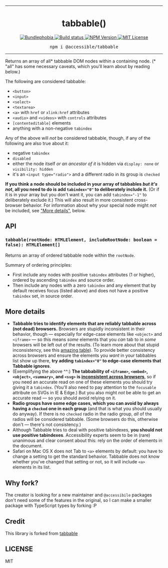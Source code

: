 <hr>
<div align="center">
  <h1 align="center">
    tabbable()
  </h1>
</div>

<p align="center">
  <a href="https://bundlephobia.com/result?p=@accessible/tabbable">
    <img alt="Bundlephobia" src="https://img.shields.io/bundlephobia/minzip/@accessible/tabbable?style=for-the-badge&labelColor=24292e">
  </a>
  <!--
  <a aria-label="Code coverage report" href="https://codecov.io/gh/accessible-ui/tabbable">
    <img alt="Code coverage" src="https://img.shields.io/codecov/c/gh/accessible-ui/tabbable?style=for-the-badge&labelColor=24292e">
  </a>
  -->
  <a aria-label="Build status" href="https://travis-ci.org/accessible-ui/tabbable">
    <img alt="Build status" src="https://img.shields.io/travis/accessible-ui/tabbable?style=for-the-badge&labelColor=24292e">
  </a>
  <a aria-label="NPM version" href="https://www.npmjs.com/package/@accessible/tabbable">
    <img alt="NPM Version" src="https://img.shields.io/npm/v/@accessible/tabbable?style=for-the-badge&labelColor=24292e">
  </a>
  <a aria-label="License" href="https://jaredlunde.mit-license.org/">
    <img alt="MIT License" src="https://img.shields.io/npm/l/@accessible/tabbable?style=for-the-badge&labelColor=24292e">
  </a>
</p>

<pre align="center">npm i @accessible/tabbable</pre>
<hr>

Returns an array of all\* tabbable DOM nodes within a containing node. (\* "all" has some necessary caveats, which you'll learn about by reading below.)

The following are considered tabbable:

- `<button>`
- `<input>`
- `<select>`
- `<textarea>`
- `<a>` with `href` or `xlink:href` attributes
- `<audio>` and `<videos>` with `controls` attributes
- `[contenteditable]` elements
- anything with a non-negative `tabindex`

Any of the above will _not_ be considered tabbable, though, if any of the following are also true about it:

- negative `tabindex`
- `disabled`
- either the node itself _or an ancestor of it_ is hidden via `display: none` or `visibility: hidden`
- it's an `<input type="radio">` and a different radio in its group is `checked`

**If you think a node should be included in your array of tabbables _but it's not_, all you need to do is add `tabindex="0"` to deliberately include it.** (Or if it is in your array but you don't want it, you can add `tabindex="-1"` to deliberately exclude it.) This will also result in more consistent cross-browser behavior. For information about why your special node might _not_ be included, see ["More details"](#more-details), below.

## API

### `tabbable(rootNode: HTMLElement, includeRootNode: boolean = false): HTMLElement[]`

Returns an array of ordered tabbable node within the `rootNode`.

Summary of ordering principles:

- First include any nodes with positive `tabindex` attributes (1 or higher), ordered by ascending `tabindex` and source order.
- Then include any nodes with a zero `tabindex` and any element that by default receives focus (listed above) and does not have a positive `tabindex` set, in source order.

## More details

- **Tabbable tries to identify elements that are reliably tabbable across (not dead) browsers.** Browsers are stupidly inconsistent in their behavior, though — especially for edge-case elements like `<object>` and `<iframe>` — so this means _some_ elements that you _can_ tab to in _some_ browsers will be left out of the results. (To learn more about that stupid inconsistency, see this [amazing table](https://allyjs.io/data-tables/focusable.html)). To provide better consistency across browsers and ensure the elements you _want_ in your tabbables list show up there, **try adding `tabindex="0"` to edge-case elements that Tabbable ignores**.
- (Exemplifying the above ^^:) **The tabbability of `<iframe>`, `<embed>`, `<object>`, `<summary>`, and `<svg>` is [inconsistent across browsers](https://allyjs.io/data-tables/focusable.html)**, so if you need an accurate read on one of these elements you should try giving it a `tabindex`. (You'll also need to pay attention to the `focusable` attribute on SVGs in IE & Edge.) But you also might _not_ be able to get an accurate read — so you should avoid relying on it.
- **Radio groups have some edge cases, which you can avoid by always having a `checked` one in each group** (and that is what you should usually do anyway). If there is no `checked` radio in the radio group, _all_ of the radios will be considered tabbable. (Some browsers do this, otherwise don't — there's not consistency.)
- Although Tabbable tries to deal with positive tabindexes, **you should not use positive tabindexes**. Accessibility experts seem to be in (rare) unanimous and clear consent about this: rely on the order of elements in the document.
- Safari on Mac OS X does not Tab to `<a>` elements by default: you have to change a setting to get the standard behavior. Tabbable does not know whether you've changed that setting or not, so it will include `<a>` elements in its list.

## Why fork?

The creator is looking for a new maintainer and `@accessibile` packages don't need some of the features
in the original, so I can make a smaller package with TypeScript types by forking :P

## Credit

This library is forked from [tabbable](https://github.com/davidtheclark/tabbable)

## LICENSE

MIT

